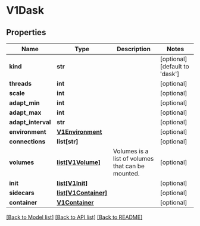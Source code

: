 # V1Dask

## Properties
Name | Type | Description | Notes
------------ | ------------- | ------------- | -------------
**kind** | **str** |  | [optional] [default to 'dask']
**threads** | **int** |  | [optional] 
**scale** | **int** |  | [optional] 
**adapt_min** | **int** |  | [optional] 
**adapt_max** | **int** |  | [optional] 
**adapt_interval** | **str** |  | [optional] 
**environment** | [**V1Environment**](V1Environment.md) |  | [optional] 
**connections** | **list[str]** |  | [optional] 
**volumes** | [**list[V1Volume]**](V1Volume.md) | Volumes is a list of volumes that can be mounted. | [optional] 
**init** | [**list[V1Init]**](V1Init.md) |  | [optional] 
**sidecars** | [**list[V1Container]**](V1Container.md) |  | [optional] 
**container** | [**V1Container**](V1Container.md) |  | [optional] 

[[Back to Model list]](../README.md#documentation-for-models) [[Back to API list]](../README.md#documentation-for-api-endpoints) [[Back to README]](../README.md)



